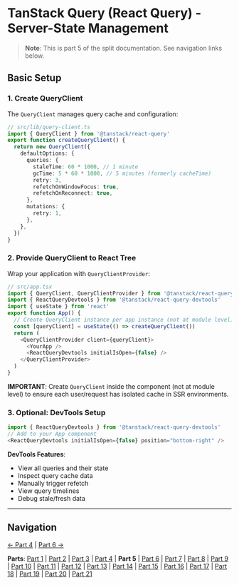 # TanStack Query (React Query) - Server-State Management

> **Note**: This is part 5 of the split documentation. See navigation links below.

## Basic Setup

### 1. Create QueryClient

The `QueryClient` manages query cache and configuration:

```typescript
// src/lib/query-client.ts
import { QueryClient } from '@tanstack/react-query'
export function createQueryClient() {
  return new QueryClient({
    defaultOptions: {
      queries: {
        staleTime: 60 * 1000, // 1 minute
        gcTime: 5 * 60 * 1000, // 5 minutes (formerly cacheTime)
        retry: 3,
        refetchOnWindowFocus: true,
        refetchOnReconnect: true,
      },
      mutations: {
        retry: 1,
      },
    },
  })
}
```

### 2. Provide QueryClient to React Tree

Wrap your application with `QueryClientProvider`:

```typescript
// src/app.tsx
import { QueryClient, QueryClientProvider } from '@tanstack/react-query'
import { ReactQueryDevtools } from '@tanstack/react-query-devtools'
import { useState } from 'react'
export function App() {
  // Create QueryClient instance per app instance (not at module level)
  const [queryClient] = useState(() => createQueryClient())
  return (
    <QueryClientProvider client={queryClient}>
      <YourApp />
      <ReactQueryDevtools initialIsOpen={false} />
    </QueryClientProvider>
  )
}
```

**IMPORTANT**: Create `QueryClient` inside the component (not at module level) to ensure each user/request has isolated cache in SSR environments.

### 3. Optional: DevTools Setup

```typescript
import { ReactQueryDevtools } from '@tanstack/react-query-devtools'
// Add to your App component
<ReactQueryDevtools initialIsOpen={false} position="bottom-right" />
```

**DevTools Features**:

- View all queries and their state
- Inspect query cache data
- Manually trigger refetch
- View query timelines
- Debug stale/fresh data

---

## Navigation

[← Part 4](./04-installation.md) | [Part 6 →](./06-core-concepts.md)

**Parts**: [Part 1](./01-start.md) | [Part 2](./02-overview.md) | [Part 3](./03-why-tanstack-query-for-omnera.md) | [Part 4](./04-installation.md) | **Part 5** | [Part 6](./06-core-concepts.md) | [Part 7](./07-usequery-hook.md) | [Part 8](./08-integration-with-effectts.md) | [Part 9](./09-usemutation-hook.md) | [Part 10](./10-usequeries-hook.md) | [Part 11](./11-useinfinitequery-hook.md) | [Part 12](./12-server-side-rendering-ssr-with-hono.md) | [Part 13](./13-integration-with-better-auth.md) | [Part 14](./14-advanced-patterns.md) | [Part 15](./15-testing-with-tanstack-query.md) | [Part 16](./16-best-practices.md) | [Part 17](./17-common-pitfalls-to-avoid.md) | [Part 18](./18-performance-optimization.md) | [Part 19](./19-devtools.md) | [Part 20](./20-summary.md) | [Part 21](./21-references.md)
